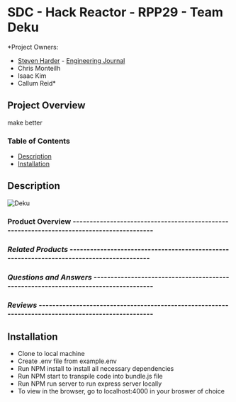 # SDC - Hack Reactor - RPP29 - Team Deku

*Project Owners:
- [Steven Harder](https://github.com/stevenharderjr) - [Engineering Journal](https://github.com/stevenharderjr/SDC-Engineering-Journal)
- Chris Monteilh
- Isaac Kim
- Callum Reid*


## Project Overview
make better

### Table of Contents
- [Description](#description)
- [Installation](#installation)

## Description

![Deku](https://i.ibb.co/sHKMprS/deku.jpg )



### Product Overview -----------------------------------------------------------------------------------------



### *Related Products* -----------------------------------------------------------------------------------------

### *Questions and Answers* -----------------------------------------------------------------------------------


### *Reviews* ---------------------------------------------------------------------------------------------------



## Installation
- Clone to local machine
- Create .env file from example.env
- Run NPM install to install all necessary dependencies
- Run NPM start to transpile code into bundle.js file
- Run NPM run server to run express server locally
- To view in the browser, go to localhost:4000 in your broswer of choice




